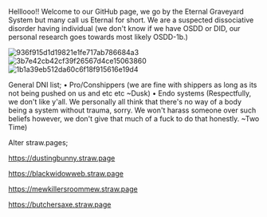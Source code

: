 Helllooo!! Welcome to our GitHub page, we go by the Eternal Graveyard System but many call us Eternal for short.
We are a suspected dissociative disorder having individual (we don't know if we have OSDD or DID, our personal research goes towards most likely OSDD-1b.)


![936f915d1d19821e1fe717ab786684a3](https://github.com/user-attachments/assets/cdc8a976-9eb2-44db-aa98-2cd6f935131b)
![3b7e42cb42cf39f26567d4ce15063860](https://github.com/user-attachments/assets/94f38ba0-b3ad-4bae-acd7-774e51ff39c3)
![1b1a39eb512da60c6f18f915616e19d4](https://github.com/user-attachments/assets/a7f08628-6741-4bd0-9cac-d9e657558d95)

General DNI list;
• Pro/Conshippers (we are fine with shippers as long as its not being pushed on us and etc etc ~Dusk)
• Endo systems (Respectfully, we don't like y'all. We personally all think that there's no way of a body being a system without trauma, sorry. We won't harass someone over such beliefs however, we don't give that much of a fuck to do that honestly. ~Two Time)


Alter straw.pages;

https://dustingbunny.straw.page

https://blackwidowweb.straw.page

https://mewkillersroommew.straw.page

https://butchersaxe.straw.page

